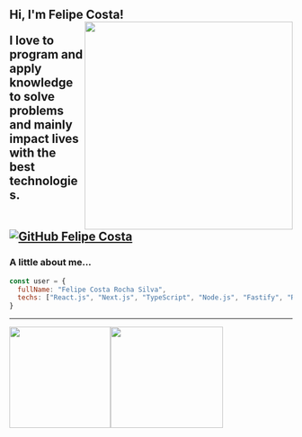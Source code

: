<h2> Hi, I'm Felipe Costa!
<img align='right' src="https://ik.imagekit.io/4d2zqchevzp/undraw_programming_2svr-removebg-preview_VgWWI9kEf77.png?updatedAt=1627572145317" width="370">
<p>I love to program and apply knowledge to solve problems and mainly impact lives with the best technologies.</p>

[![GitHub Felipe Costa](https://img.shields.io/github/followers/1felipecrs?label=follow&style=social)](https://github.com/1felipecrs)


### A little about me...  

```javascript
const user = {
  fullName: "Felipe Costa Rocha Silva",
  techs: ["React.js", "Next.js", "TypeScript", "Node.js", "Fastify", "RabbitMQ"]
}
```
---

<img height="180em" src="https://github-readme-stats.vercel.app/api?username=dev-felipecrs&show_icons=true&theme=tokyonight&include_all_commits=true&count_private=true"/><img width="200em" height="180em" src="https://github-readme-stats.vercel.app/api/top-langs/?username=dev-felipecrs&show_icons=true&theme=tokyonight&include_all_commits=true&count_private=true"/>
